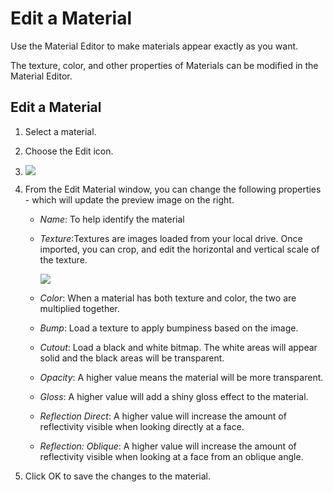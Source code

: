 # Edit a Material

Use the Material Editor to make materials appear exactly as you want.

The texture, color, and other properties of Materials can be modified in the Material Editor.

## Edit a Material

1. Select a material.
2. Choose the Edit icon.

3. ![](Images/GUID-71FCAC8F-6698-4ACF-B681-A9DA8AE9C84C-low.png)

4. From the Edit Material window, you can change the following properties - which will update the preview image on the right. 
    * *Name*: To help identify the material
    * *Texture*:Textures are images loaded from your local drive. Once imported, you can crop, and edit the horizontal and vertical scale of the texture. 
        
        ![](Images/GUID-9EEAD5EE-D2B7-491B-A947-79E865878C17-low.png)
    * *Color*: When a material has both texture and color, the two are multiplied together.
    * *Bump*: Load a texture to apply bumpiness based on the image.
    * *Cutout*: Load a black and white bitmap. The white areas will appear solid and the black areas will be transparent.
    * *Opacity*: A higher value means the material will be more transparent.
    * *Gloss*: A higher value will add a shiny gloss effect to the material.
    * *Reflection Direct*: A higher value will increase the amount of reflectivity visible when looking directly at a face.
    * *Reflection: Oblique*: A higher value will increase the amount of reflectivity visible when looking at a face from an oblique angle.
5. Click OK to save the changes to the material.
